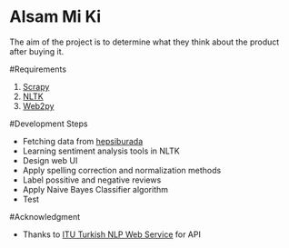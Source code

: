 # Alsam Mi Ki
The aim of the project is to determine what they think about the product after buying it.

#Requirements
1. [Scrapy](http://www.scrapy.org)
2. [NLTK](http://www.nltk.org)
3. [Web2py](http://www.web2py.com)

#Development Steps
* Fetching data from [hepsiburada](http://www.hepsiburada.com)
* Learning sentiment analysis tools in NLTK 
* Design web UI 
* Apply spelling correction and normalization methods
* Label possitive and negative reviews
* Apply Naive Bayes Classifier algorithm
* Test

#Acknowledgment
* Thanks to [ITU Turkish NLP Web Service](http://tools.nlp.itu.edu.tr/) for API
